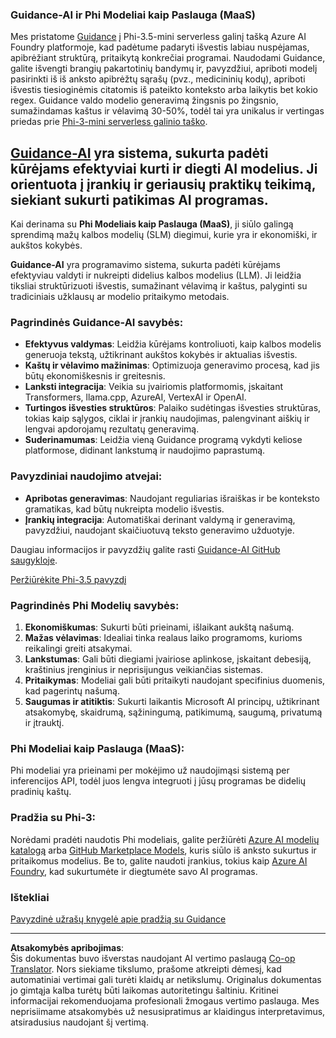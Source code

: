 <!--
CO_OP_TRANSLATOR_METADATA:
{
  "original_hash": "bd049872f37c3079c87d4fe17109cea0",
  "translation_date": "2025-09-12T14:49:36+00:00",
  "source_file": "md/01.Introduction/01/01.Guidance.md",
  "language_code": "lt"
}
-->
### Guidance-AI ir Phi Modeliai kaip Paslauga (MaaS)
Mes pristatome [Guidance](https://github.com/guidance-ai/guidance) į Phi-3.5-mini serverless galinį tašką Azure AI Foundry platformoje, kad padėtume padaryti išvestis labiau nuspėjamas, apibrėžiant struktūrą, pritaikytą konkrečiai programai. Naudodami Guidance, galite išvengti brangių pakartotinių bandymų ir, pavyzdžiui, apriboti modelį pasirinkti iš iš anksto apibrėžtų sąrašų (pvz., medicininių kodų), apriboti išvestis tiesioginėmis citatomis iš pateikto konteksto arba laikytis bet kokio regex. Guidance valdo modelio generavimą žingsnis po žingsnio, sumažindamas kaštus ir vėlavimą 30-50%, todėl tai yra unikalus ir vertingas priedas prie [Phi-3-mini serverless galinio taško](https://aka.ms/try-phi3.5mini).

## [**Guidance-AI**](https://github.com/guidance-ai/guidance) yra sistema, sukurta padėti kūrėjams efektyviai kurti ir diegti AI modelius. Ji orientuota į įrankių ir geriausių praktikų teikimą, siekiant sukurti patikimas AI programas.

Kai derinama su **Phi Modeliais kaip Paslauga (MaaS)**, ji siūlo galingą sprendimą mažų kalbos modelių (SLM) diegimui, kurie yra ir ekonomiški, ir aukštos kokybės.

**Guidance-AI** yra programavimo sistema, sukurta padėti kūrėjams efektyviau valdyti ir nukreipti didelius kalbos modelius (LLM). Ji leidžia tiksliai struktūrizuoti išvestis, sumažinant vėlavimą ir kaštus, palyginti su tradiciniais užklausų ar modelio pritaikymo metodais.

### Pagrindinės Guidance-AI savybės:
- **Efektyvus valdymas**: Leidžia kūrėjams kontroliuoti, kaip kalbos modelis generuoja tekstą, užtikrinant aukštos kokybės ir aktualias išvestis.
- **Kaštų ir vėlavimo mažinimas**: Optimizuoja generavimo procesą, kad jis būtų ekonomiškesnis ir greitesnis.
- **Lanksti integracija**: Veikia su įvairiomis platformomis, įskaitant Transformers, llama.cpp, AzureAI, VertexAI ir OpenAI.
- **Turtingos išvesties struktūros**: Palaiko sudėtingas išvesties struktūras, tokias kaip sąlygos, ciklai ir įrankių naudojimas, palengvinant aiškių ir lengvai apdorojamų rezultatų generavimą.
- **Suderinamumas**: Leidžia vieną Guidance programą vykdyti keliose platformose, didinant lankstumą ir naudojimo paprastumą.

### Pavyzdiniai naudojimo atvejai:
- **Apribotas generavimas**: Naudojant reguliarias išraiškas ir be konteksto gramatikas, kad būtų nukreipta modelio išvestis.
- **Įrankių integracija**: Automatiškai derinant valdymą ir generavimą, pavyzdžiui, naudojant skaičiuotuvą teksto generavimo užduotyje.

Daugiau informacijos ir pavyzdžių galite rasti [Guidance-AI GitHub saugykloje](https://github.com/guidance-ai/guidance).

[Peržiūrėkite Phi-3.5 pavyzdį](../../../../../code/01.Introduce/guidance.ipynb)

### Pagrindinės Phi Modelių savybės:
1. **Ekonomiškumas**: Sukurti būti prieinami, išlaikant aukštą našumą.
2. **Mažas vėlavimas**: Idealiai tinka realaus laiko programoms, kurioms reikalingi greiti atsakymai.
3. **Lankstumas**: Gali būti diegiami įvairiose aplinkose, įskaitant debesiją, kraštinius įrenginius ir neprisijungus veikiančias sistemas.
4. **Pritaikymas**: Modeliai gali būti pritaikyti naudojant specifinius duomenis, kad pagerintų našumą.
5. **Saugumas ir atitiktis**: Sukurti laikantis Microsoft AI principų, užtikrinant atsakomybę, skaidrumą, sąžiningumą, patikimumą, saugumą, privatumą ir įtrauktį.

### Phi Modeliai kaip Paslauga (MaaS):
Phi modeliai yra prieinami per mokėjimo už naudojimąsi sistemą per inferencijos API, todėl juos lengva integruoti į jūsų programas be didelių pradinių kaštų.

### Pradžia su Phi-3:
Norėdami pradėti naudotis Phi modeliais, galite peržiūrėti [Azure AI modelių katalogą](https://ai.azure.com/explore/models) arba [GitHub Marketplace Models](https://github.com/marketplace/models), kuris siūlo iš anksto sukurtus ir pritaikomus modelius. Be to, galite naudoti įrankius, tokius kaip [Azure AI Foundry](https://ai.azure.com), kad sukurtumėte ir diegtumėte savo AI programas.

### Ištekliai
[Pavyzdinė užrašų knygelė apie pradžią su Guidance](../../../../../code/01.Introduce/guidance.ipynb)

---

**Atsakomybės apribojimas**:  
Šis dokumentas buvo išverstas naudojant AI vertimo paslaugą [Co-op Translator](https://github.com/Azure/co-op-translator). Nors siekiame tikslumo, prašome atkreipti dėmesį, kad automatiniai vertimai gali turėti klaidų ar netikslumų. Originalus dokumentas jo gimtąja kalba turėtų būti laikomas autoritetingu šaltiniu. Kritinei informacijai rekomenduojama profesionali žmogaus vertimo paslauga. Mes neprisiimame atsakomybės už nesusipratimus ar klaidingus interpretavimus, atsiradusius naudojant šį vertimą.